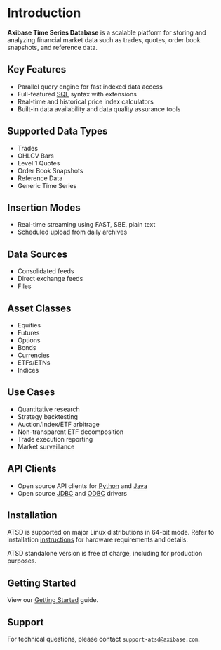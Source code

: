 # Introduction

**Axibase Time Series Database** is a scalable platform for storing and analyzing financial market data such as trades, quotes, order book snapshots, and reference data.

## Key Features

* Parallel query engine for fast indexed data access
* Full-featured [SQL](sql.md) syntax with extensions
* Real-time and historical price index calculators
* Built-in data availability and data quality assurance tools

## Supported Data Types

* Trades
* OHLCV Bars
* Level 1 Quotes
* Order Book Snapshots
* Reference Data
* Generic Time Series

## Insertion Modes

* Real-time streaming using FAST, SBE, plain text
* Scheduled upload from daily archives

## Data Sources

* Consolidated feeds
* Direct exchange feeds
* Files

## Asset Classes

* Equities
* Futures
* Options
* Bonds
* Currencies
* ETFs/ETNs
* Indices

## Use Cases

* Quantitative research
* Strategy backtesting
* Auction/Index/ETF arbitrage
* Non-transparent ETF decomposition
* Trade execution reporting
* Market surveillance

## API Clients

* Open source API clients for [Python](https://github.com/axibase/atsd-api-python) and [Java](https://github.com/axibase/atsd-api-java)
* Open source [JDBC](https://github.com/axibase/atsd-jdbc) and [ODBC](https://github.com/axibase/atsd-odbc) drivers

## Installation

ATSD is supported on major Linux distributions in 64-bit mode. Refer to installation [instructions](./install.md) for hardware requirements and details.

ATSD standalone version is free of charge, including for production purposes.

## Getting Started

View our [Getting Started](./getting-started.md) guide.

## Support

For technical questions, please contact `support-atsd@axibase.com`.